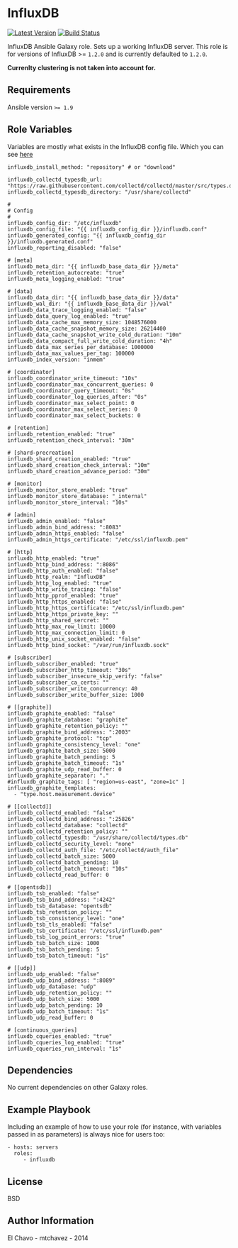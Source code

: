# InfluxDB
[![Latest Version](http://img.shields.io/github/release/mtchavez/ansible-influxdb.svg?style=flat-square)](https://github.com/mtchavez/ansible-influxdb/releases)
[![Build Status](https://travis-ci.org/mtchavez/ansible-influxdb.svg?branch=master)](https://travis-ci.org/mtchavez/ansible-influxdb)

InfluxDB Ansible Galaxy role. Sets up a working InfluxDB server.
This role is for versions of InfluxDB >= `1.2.0` and is currently defaulted to `1.2.0`.

**Currenlty clustering is not taken into account for.**

## Requirements

Ansible version `>= 1.9`

## Role Variables

Variables are mostly what exists in the InfluxDB config file. Which you can see [here](https://raw.githubusercontent.com/influxdb/influxdb/master/etc/config.sample.toml)

```
influxdb_install_method: "repository" # or "download"

influxdb_collectd_typesdb_url: "https://raw.githubusercontent.com/collectd/collectd/master/src/types.db"
influxdb_collectd_typesdb_directory: "/usr/share/collectd"

#
# Config
#
influxdb_config_dir: "/etc/influxdb"
influxdb_config_file: "{{ influxdb_config_dir }}/influxdb.conf"
influxdb_generated_config: "{{ influxdb_config_dir }}/influxdb.generated.conf"
influxdb_reporting_disabled: "false"

# [meta]
influxdb_meta_dir: "{{ influxdb_base_data_dir }}/meta"
influxdb_retention_autocreate: "true"
influxdb_meta_logging_enabled: "true"

# [data]
influxdb_data_dir: "{{ influxdb_base_data_dir }}/data"
influxdb_wal_dir: "{{ influxdb_base_data_dir }}/wal"
influxdb_data_trace_logging_enabled: "false"
influxdb_data_query_log_enabled: "true"
influxdb_data_cache_max_memory_size: 1048576000
influxdb_data_cache_snapshot_memory_size: 26214400
influxdb_data_cache_snapshot_write_cold_duration: "10m"
influxdb_data_compact_full_write_cold_duration: "4h"
influxdb_data_max_series_per_database: 1000000
influxdb_data_max_values_per_tag: 100000
influxdb_index_version: "inmem"

# [coordinator]
influxdb_coordinator_write_timeout: "10s"
influxdb_coordinator_max_concurrent_queries: 0
influxdb_coordinator_query_timeout: "0s"
influxdb_coordinator_log_queries_after: "0s"
influxdb_coordinator_max_select_point: 0
influxdb_coordinator_max_select_series: 0
influxdb_coordinator_max_select_buckets: 0

# [retention]
influxdb_retention_enabled: "true"
influxdb_retention_check_interval: "30m"

# [shard-precreation]
influxdb_shard_creation_enabled: "true"
influxdb_shard_creation_check_interval: "10m"
influxdb_shard_creation_advance_period: "30m"

# [monitor]
influxdb_monitor_store_enabled: "true"
influxdb_monitor_store_database: "_internal"
influxdb_monitor_store_interval: "10s"

# [admin]
influxdb_admin_enabled: "false"
influxdb_admin_bind_address: ":8083"
influxdb_admin_https_enabled: "false"
influxdb_admin_https_certificate: "/etc/ssl/influxdb.pem"

# [http]
influxdb_http_enabled: "true"
influxdb_http_bind_address: ":8086"
influxdb_http_auth_enabled: "false"
influxdb_http_realm: "InfluxDB"
influxdb_http_log_enabled: "true"
influxdb_http_write_tracing: "false"
influxdb_http_pprof_enabled: "true"
influxdb_http_https_enabled: "false"
influxdb_http_https_certificate: "/etc/ssl/influxdb.pem"
influxdb_http_https_private_key: ""
influxdb_http_shared_sercret: ""
influxdb_http_max_row_limit: 10000
influxdb_http_max_connection_limit: 0
influxdb_http_unix_socket_enabled: "false"
influxdb_http_bind_socket: "/var/run/influxdb.sock"

# [subscriber]
influxdb_subscriber_enabled: "true"
influxdb_subscriber_http_timeout: "30s"
influxdb_subscriber_insecure_skip_verify: "false"
influxdb_subscriber_ca_certs: ""
influxdb_subscriber_write_concurrency: 40
influxdb_subscriber_write_buffer_size: 1000

# [[graphite]]
influxdb_graphite_enabled: "false"
influxdb_graphite_database: "graphite"
influxdb_graphite_retention_policy: ""
influxdb_graphite_bind_address: ":2003"
influxdb_graphite_protocol: "tcp"
influxdb_graphite_consistency_level: "one"
influxdb_graphite_batch_size: 5000
influxdb_graphite_batch_pending: 5
influxdb_graphite_batch_timeout: "1s"
influxdb_graphite_udp_read_buffer: 0
influxdb_graphite_separator: "."
#influxdb_graphite_tags: [ "region=us-east", "zone=1c" ]
influxdb_graphite_templates:
  - "type.host.measurement.device"

# [[collectd]]
influxdb_collectd_enabled: "false"
influxdb_collectd_bind_address: ":25826"
influxdb_collectd_database: "collectd"
influxdb_collectd_retention_policy: ""
influxdb_collectd_typesdb: "/usr/share/collectd/types.db"
influxdb_collectd_security_level: "none"
influxdb_collectd_auth_file: "/etc/collectd/auth_file"
influxdb_collectd_batch_size: 5000
influxdb_collectd_batch_pending: 10
influxdb_collectd_batch_timeout: "10s"
influxdb_collectd_read_buffer: 0

# [[opentsdb]]
influxdb_tsb_enabled: "false"
influxdb_tsb_bind_address: ":4242"
influxdb_tsb_database: "opentsdb"
influxdb_tsb_retention_policy: ""
influxdb_tsb_consistency_level: "one"
influxdb_tsb_tls_enabled: "false"
influxdb_tsb_certificate: "/etc/ssl/influxdb.pem"
influxdb_tsb_log_point_errors: "true"
influxdb_tsb_batch_size: 1000
influxdb_tsb_batch_pending: 5
influxdb_tsb_batch_timeout: "1s"

# [[udp]]
influxdb_udp_enabled: "false"
influxdb_udp_bind_address: ":8089"
influxdb_udp_database: "udp"
influxdb_udp_retention_policy: ""
influxdb_udp_batch_size: 5000
influxdb_udp_batch_pending: 10
influxdb_udp_batch_timeout: "1s"
influxdb_udp_read_buffer: 0

# [continuous_queries]
influxdb_cqueries_enabled: "true"
influxdb_cqueries_log_enabled: "true"
influxdb_cqueries_run_interval: "1s"
```

## Dependencies

No current dependencies on other Galaxy roles.

## Example Playbook

Including an example of how to use your role (for instance, with variables passed in as parameters) is always nice for users too:

    - hosts: servers
      roles:
         - influxdb
## License

BSD

## Author Information

El Chavo - mtchavez - 2014

